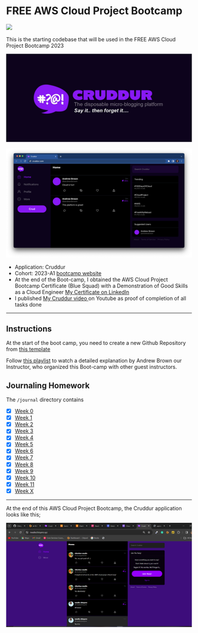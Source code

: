 # FREE AWS Cloud Project Bootcamp

![](https://codebuild.us-east-1.amazonaws.com/badges?uuid=eyJlbmNyeXB0ZWREYXRhIjoiNjJiTDUvSmhZYVloL1NMSHdsYzBVRE9CZk9JRkdlS3N2OEhqZjRscGJvWC9OcFZML2hESzZqUmxYWEF6MkRrcXNtR0FJVkdSU2ZldFBIWHdWWFdsMWFBPSIsIml2UGFyYW1ldGVyU3BlYyI6IldGYyt0ajdpcjlqSTZqNzYiLCJtYXRlcmlhbFNldFNlcmlhbCI6MX0%3D&branch=main)

This is the starting codebase that will be used in the FREE AWS Cloud Project Bootcamp 2023

![Cruddur Graphic](_docs/assets/cruddur-banner.jpg)

![Cruddur Screenshot](_docs/assets/cruddur-screenshot.png)

- Application: Cruddur
- Cohort: 2023-A1 [bootcamp website](https://aws.cloudprojectbootcamp.com/)
- At the end of the Boot-camp, I obtained the AWS Cloud Project Bootcamp Certificate (Blue Squad) with a Demonstration of Good Skills as a Cloud Engineer [My Certificate on LinkedIn](https://www.linkedin.com/feed/update/urn:li:activity:7103450901075406848/)
- I published [My Cruddur video ](https://www.youtube.com/playlist?list=PLog3wMUvMmbxNX4Lzwbc2z4QaMmE8E6Q_) on Youtube as proof of completion of all tasks done
---

## Instructions

At the start of the boot camp, you need to create a new Github Repository from [this template](https://github.com/ExamProCo/aws-bootcamp-cruddur-2023)

Follow [this playlist](https://www.youtube.com/playlist?list=PLBfufR7vyJJ7k25byhRXJldB5AiwgNnWv) to watch a detailed explanation by Andrew Brown our Instructor, who organized this Boot-camp with other guest instructors.

## Journaling Homework

The `/journal` directory contains

- [x] [Week 0](journal/week0.md)
- [x] [Week 1](journal/week1.md)
- [x] [Week 2](journal/week2.md)
- [x] [Week 3](journal/week3.md)
- [x] [Week 4](journal/week4.md)
- [x] [Week 5](journal/week5.md)
- [x] [Week 6](journal/week6.md)
- [x] [Week 7](journal/week7.md)
- [x] [Week 8](journal/week8.md)
- [x] [Week 9](journal/week9.md)
- [x] [Week 10](journal/week10.md)
- [x] [Week 11](journal/week11.md)
- [x] [Week X](journal/week12.md)

---

At the end of this AWS Cloud Project Bootcamp, the Cruddur application looks like this;

![Cruddur!](https://github.com/Chinyere-nwalie/aws-bootcamp-cruddur-2023/blob/main/journal/assets/Screenshot%20(875).png)


